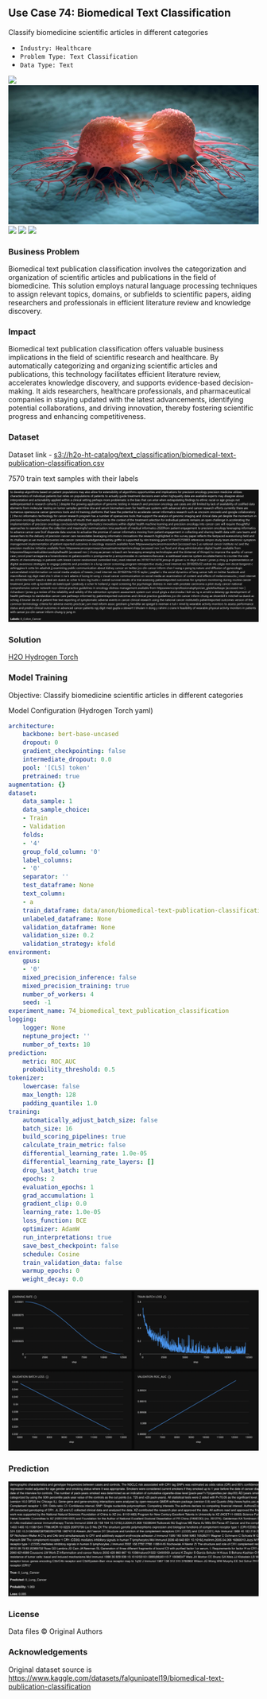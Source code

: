 ## Use Case 74: Biomedical Text Classification

Classify biomedicine scientific articles in different categories

- `Industry: Healthcare`
- `Problem Type: Text Classification`
- `Data Type: Text`

![](https://github.com/h2oai/ht-catalog/blob/646864e3c695f7c721514159bd6c59520dab7438/Assets/use-cases/biomedical_text_publication_classification/cover.png)
![](https://github.com/h2oai/ht-catalog/blob/646864e3c695f7c721514159bd6c59520dab7438/Assets/use-cases/biomedical_text_publication_classification/cover.jpg)
![](https://github.com/h2oai/ht-catalog/blob/646864e3c695f7c721514159bd6c59520dab7438/Assets/use-cases/biomedical_text_publication_classification/cover.jpeg)
![](https://github.com/h2oai/ht-catalog/blob/646864e3c695f7c721514159bd6c59520dab7438/Assets/use-cases/biomedical_text_publication_classification/cover.webp)
![](https://github.com/h2oai/ht-catalog/blob/646864e3c695f7c721514159bd6c59520dab7438/Assets/use-cases/biomedical_text_publication_classification/cover)

### Business Problem 

Biomedical text publication classification involves the categorization and organization of scientific articles and publications in the field of biomedicine. This solution employs natural language processing techniques to assign relevant topics, domains, or subfields to scientific papers, aiding researchers and professionals in efficient literature review and knowledge discovery.

### Impact

Biomedical text publication classification offers valuable business implications in the field of scientific research and healthcare. By automatically categorizing and organizing scientific articles and publications, this technology facilitates efficient literature review, accelerates knowledge discovery, and supports evidence-based decision-making. It aids researchers, healthcare professionals, and pharmaceutical companies in staying updated with the latest advancements, identifying potential collaborations, and driving innovation, thereby fostering scientific progress and enhancing competitiveness.

### Dataset

Dataset link - [s3://h2o-ht-catalog/text_classification/biomedical-text-publication-classification.csv](https://h2o-ht-catalog.s3.amazonaws.com/text_classification/biomedical-text-publication-classification.csv)

7570 train text samples with their labels 

![train data](https://github.com/h2oai/ht-catalog/blob/646864e3c695f7c721514159bd6c59520dab7438/Assets/use-cases/biomedical_text_publication_classification/train%20data.png)

### Solution

[H2O Hydrogen Torch](https://docs.h2o.ai/h2o-hydrogen-torch/)

### Model Training

Objective: Classify biomedicine scientific articles in different categories

Model Configuration (Hydrogen Torch yaml)

```yaml
architecture:
    backbone: bert-base-uncased
    dropout: 0
    gradient_checkpointing: false
    intermediate_dropout: 0.0
    pool: '[CLS] token'
    pretrained: true
augmentation: {}
dataset:
    data_sample: 1
    data_sample_choice:
    - Train
    - Validation
    folds:
    - '4'
    group_fold_column: '0'
    label_columns:
    - '0'
    separator: ''
    test_dataframe: None
    text_column:
    - a
    train_dataframe: data/anon/biomedical-text-publication-classification/biomedical-text-publication-classification.csv
    unlabeled_dataframe: None
    validation_dataframe: None
    validation_size: 0.2
    validation_strategy: kfold
environment:
    gpus:
    - '0'
    mixed_precision_inference: false
    mixed_precision_training: true
    number_of_workers: 4
    seed: -1
experiment_name: 74_biomedical_text_publication_classification
logging:
    logger: None
    neptune_project: ''
    number_of_texts: 10
prediction:
    metric: ROC_AUC
    probability_threshold: 0.5
tokenizer:
    lowercase: false
    max_length: 128
    padding_quantile: 1.0
training:
    automatically_adjust_batch_size: false
    batch_size: 16
    build_scoring_pipelines: true
    calculate_train_metric: false
    differential_learning_rate: 1.0e-05
    differential_learning_rate_layers: []
    drop_last_batch: true
    epochs: 2
    evaluation_epochs: 1
    grad_accumulation: 1
    gradient_clip: 0.0
    learning_rate: 1.0e-05
    loss_function: BCE
    optimizer: AdamW
    run_interpretations: true
    save_best_checkpoint: false
    schedule: Cosine
    train_validation_data: false
    warmup_epochs: 0
    weight_decay: 0.0

```

![chart](https://github.com/h2oai/ht-catalog/blob/646864e3c695f7c721514159bd6c59520dab7438/Assets/use-cases/biomedical_text_publication_classification/chart.png)


### Prediction

![Predictions](https://github.com/h2oai/ht-catalog/blob/646864e3c695f7c721514159bd6c59520dab7438/Assets/use-cases/biomedical_text_publication_classification/Validation%20Predictions.png)

### License

Data files © Original Authors

### Acknowledgements

Original dataset source is https://www.kaggle.com/datasets/falgunipatel19/biomedical-text-publication-classification
